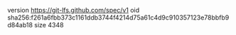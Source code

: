 version https://git-lfs.github.com/spec/v1
oid sha256:f261a6fbb373c1161ddb3744f4214d75a61c4d9c910357123e78bbfb9d84ab18
size 4348

